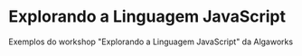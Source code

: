 # Explorando a Linguagem JavaScript
Exemplos do workshop "Explorando a Linguagem JavaScript" da Algaworks
